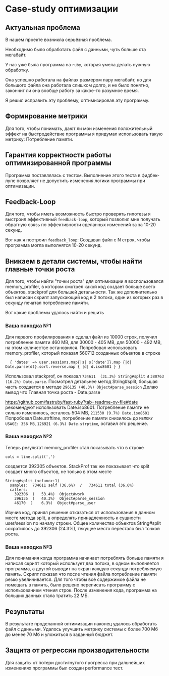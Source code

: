# Case-study оптимизации

## Актуальная проблема
В нашем проекте возникла серьёзная проблема.

Необходимо было обработать файл с данными, чуть больше ста мегабайт.

У нас уже была программа на `ruby`, которая умела делать нужную обработку.

Она успешно работала на файлах размером пару мегабайт, но для большого файла она работала слишком долго, и не было понятно, закончит ли она вообще работу за какое-то разумное время.

Я решил исправить эту проблему, оптимизировав эту программу.

## Формирование метрики
Для того, чтобы понимать, дают ли мои изменения положительный эффект на быстродействие программы я придумал использовать такую метрику: Потребление памяти.

## Гарантия корректности работы оптимизированной программы
Программа поставлялась с тестом. Выполнение этого теста в фидбек-лупе позволяет не допустить изменения логики программы при оптимизации.

## Feedback-Loop
Для того, чтобы иметь возможность быстро проверять гипотезы я выстроил эффективный `feedback-loop`, который позволил мне получать обратную связь по эффективности сделанных изменений за за 10-20 секунд.

Вот как я построил `feedback_loop`: Создавал файл с N строк, чтобы программа могла выполнятся 10-20 секунд.

## Вникаем в детали системы, чтобы найти главные точки роста
Для того, чтобы найти "точки роста" для оптимизации я воспользовался memory_profiler, в котором смотрел какой код создает больше всего объектов, stackprof для большей детальности. Так же дополнительно был написан скрипт запускающий код в 2 потока, один из которых раз в секунду печатал потребление памяти.

Вот какие проблемы удалось найти и решить

### Ваша находка №1
Для первого профилирования я сделал файл из 10000 строк, получил потребление памяти 460 МВ, для 30000 - 405 МВ, для 50000 - 492 МВ, на этом количестве остановился.
Попробовал использовать memory_profiler, который показал 560712 созданных объектов в строке
  ```
    { 'dates' => user.sessions.map{|s| s['date']}.map {|d| Date.parse(d)}.sort.reverse.map { |d| d.iso8601 } }
  ```
Использовал stackprof, он показал `734611  (31.3%) String#split` и `380763 (16.2%) Date.parse`.
Посмотрел детальнее метод String#split, большая часть создается в методе `296135 (40.3%) Object#parse_session`
Делаю вывод что Главная точка роста - Date.parse

https://github.com/fastruby/fast-ruby?tab=readme-ov-file#date рекомендуют использовать Date.iso8601.
Потребление памяти не сильно изменилось, осталось 504 MB, `211530 (9.7%) Date.iso8601`
Попробовал Date.strftime, потребление памяти снизилось до `MEMORY USAGE: 356 MB`, `126921 (6.3%) Date.strptime`, оставил это решение.

### Ваша находка №2
Теперь результат memory_profiler стал показывать что в строке 
```
cols = line.split(',')
```
создается 392305 объектов. StackProf так же показывает что split создает много объектов, не только в этом месте
```
String#split (<cfunc>:1)
  samples:  734611 self (36.6%)  /   734611 total (36.6%)
  callers:
    392306  (   53.4%)  Object#work
    296135  (   40.3%)  Object#parse_session
    46170  (    6.3%)  Object#parse_user
```
Изучив код, принял решение отказаться от использования в данном месте метода split, а определять принадлежность к сущности user/session по началу строки. 
Общее количество объектов String#split сократилось до 392306 (24.3%), текущее место перестало был точкой роста.

### Ваша находка №3
Для понимания когда программа начинает потреблять больше памяти я написал скрипт который использует два потока, в одном выполняется программа, а другой выводит на экран каждую секунду потребляемую память. Скрипт показал что после чтения файла потребление памяти резко увеличивается. Для того чтобы всё содержимое файла не помещать в память, было решено переписать программу с использованием чтения строк.
После изменения кода, программа на больших данных стала тратить 22 МБ.

## Результаты
В результате проделанной оптимизации наконец удалось обработать файл с данными.
Удалось улучшить метрику системы с более 700 Мб до менее 70 Мб и уложиться в заданный бюджет.

## Защита от регрессии производительности
Для защиты от потери достигнутого прогресса при дальнейших изменениях программы был создан performance тест.

